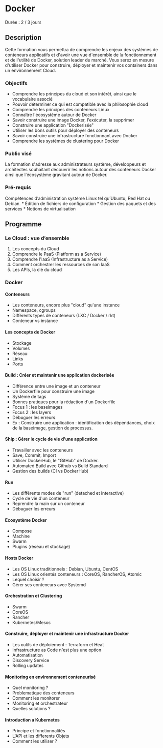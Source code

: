 # Docker

Durée : 2 / 3 jours

## Description

Cette formation vous permettra de comprendre les enjeux des systèmes de conteneurs
applicatifs et d'avoir une vue d'ensemble de lu fonctionnement et de l'utilité de Docker,
solution leader du marché. Vous serez en mesure d'utiliser Docker pour construire,
déployer et maintenir vos containers dans un environnement Cloud.

### Objectifs

* Comprendre les principes du cloud et son intérêt, ainsi que le vocabulaire associé
* Pouvoir déterminer ce qui est compatible avec la philosophie cloud
* Comprendre les principes des conteneurs Linux
* Connaître l'écosystème autour de Docker
* Savoir construire une image Docker, l'exécuter, la supprimer
* Construire une application "Dockerisée"
* Utiliser les bons outils pour déployer des conteneurs
* Savoir construire une infrastructure fonctionnant avec Docker
* Comprendre les systèmes de clustering pour Docker

### Public visé

La formation s'adresse aux administrateurs système, développeurs et architectes souhaitant découvrir les notions autour des conteneurs Docker ainsi que l'écosystème gravitant autour de Docker.

### Pré-requis

Compétences d’administration système Linux tel qu’Ubuntu, Red Hat ou Debian.
    * Édition de fichiers de configuration
    * Gestion des paquets et des services
    * Notions de virtualisation

## Programme

### Le Cloud : vue d’ensemble

1. Les concepts du Cloud
2. Comprendre le PaaS (Platform as a Service)
3. Comprendre l'IaaS (Infrastructure as a Service)
6. Comment orchestrer les ressources de son IaaS
7. Les APIs, la clé du cloud

### Docker

#### Conteneurs
- Les conteneurs, encore plus "cloud" qu'une instance
- Namespace, cgroups
- Différents types de conteneurs (LXC / Docker / rkt)
- Conteneur vs instance

#### Les concepts de Docker
- Stockage
- Volumes
- Réseau
- Links
- Ports

#### Build : Créer et maintenir une application dockerisée
- Différence entre une image et un conteneur
- Un Dockerfile pour construire une image
- Système de tags
- Bonnes pratiques pour la rédaction d'un Dockerfile
- Focus 1 : les baseimages
- Focus 2 : les layers
- Débuguer les erreurs
- Ex : Construire une application : identification des dépendances, choix de la baseimage, gestion de processus.

#### Ship : Gérer le cycle de vie d'une application
- Travailler avec les conteneurs
- Save, Commit, Import
- Utiliser DockerHub, le "GitHub" de Docker.
- Automated Build avec Github vs Build Standard
- Gestion des builds (CI vs DockerHub)

#### Run
- Les différents modes de "run" (detached et interactive)
- Cycle de vie d'un conteneur
- Reprendre la main sur un conteneur
- Débuguer les erreurs

#### Ecosystème Docker
- Compose
- Machine
- Swarm
- Plugins (réseau et stockage)

#### Hosts Docker
- Les OS Linux traditionnels : Debian, Ubuntu, CentOS
- Les OS Linux orientés conteneurs : CoreOS, RancherOS, Atomic
- Lequel choisir ?
- Gérer ses conteneurs avec Systemd

#### Orchestration et Clustering
- Swarm
- CoreOS
- Rancher
- Kubernetes/Mesos

#### Construire, déployer et maintenir une infrastructure Docker
- Les outils de déploiement : Terraform et Heat
- Infrastructure as Code n'est plus une option
- Automatisation
- Discovery Service
- Rolling updates

#### Monitoring en environnement conteneurisé
- Quel monitoring ?
- Problematique des conteneurs
- Comment les monitorer
- Monitoring et orchestrateur
- Quelles solutions ?

#### Introduction a Kubernetes
- Principe et fonctionnalités
- L'API et les differents Objets
- Comment les utiliser ?
